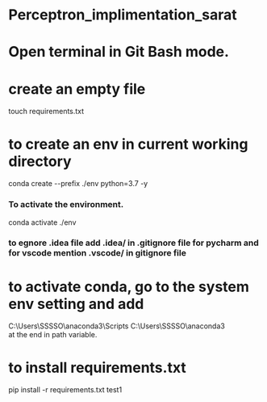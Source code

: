 # Perceptron_implimentation_sarat

# Open terminal in Git Bash mode.
# create an empty file
touch requirements.txt

# to create an env in current working directory
conda create --prefix ./env python=3.7 -y
### To activate the environment.
conda activate ./env
### to egnore .idea file add .idea/ in .gitignore file for pycharm and for vscode mention .vscode/ in gitignore file
# to activate conda, go to the system env setting and add 
C:\Users\SSSSO\anaconda3\Scripts
C:\Users\SSSSO\anaconda3\
at the end in path variable.
# to install requirements.txt
pip install -r requirements.txt
test1



